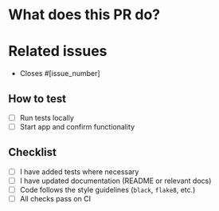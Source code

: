 # What does this PR do?

<!-- Describe the big picture of your changes -->

# Related issues

- Closes #[issue_number]

## How to test

<!-- Steps to test the PR -->

- [ ] Run tests locally
- [ ] Start app and confirm functionality

## Checklist

- [ ] I have added tests where necessary
- [ ] I have updated documentation (README or relevant docs)
- [ ] Code follows the style guidelines (`black`, `flake8`, etc.)
- [ ] All checks pass on CI
